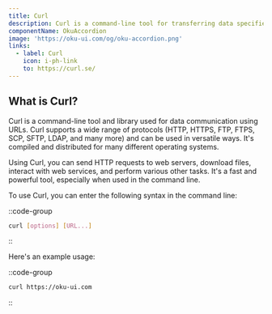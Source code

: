 ```yaml
---
title: Curl
description: Curl is a command-line tool for transferring data specified with URL syntax.
componentName: OkuAccordion
image: 'https://oku-ui.com/og/oku-accordion.png'
links:
  - label: Curl
    icon: i-ph-link
    to: https://curl.se/
---
```



## What is Curl?

Curl is a command-line tool and library used for data communication using URLs. Curl supports a wide range of protocols (HTTP, HTTPS, FTP, FTPS, SCP, SFTP, LDAP, and many more) and can be used in versatile ways. It's compiled and distributed for many different operating systems.

Using Curl, you can send HTTP requests to web servers, download files, interact with web services, and perform various other tasks. It's a fast and powerful tool, especially when used in the command line.

To use Curl, you can enter the following syntax in the command line:

::code-group

```sh [terminal]
curl [options] [URL...]
```

::

Here's an example usage:

::code-group

```sh [terminal]
curl https://oku-ui.com
```

::